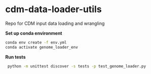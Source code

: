 # cdm-data-loader-utils
Repo for CDM input data loading and wrangling



**Set up conda environment**  
```bash
conda env create -f env.yml
conda activate genome_loader_env
```

**Run tests**
```bash
 python -m unittest discover -s tests -p test_genome_loader.py
```





```

